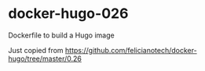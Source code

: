 # docker-hugo-026
Dockerfile to build a Hugo image

Just copied from https://github.com/felicianotech/docker-hugo/tree/master/0.26
